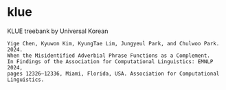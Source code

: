 # klue
KLUE treebank by Universal Korean





```
Yige Chen, Kyuwon Kim, KyungTae Lim, Jungyeul Park, and Chulwoo Park. 2024.
When the Misidentified Adverbial Phrase Functions as a Complement.
In Findings of the Association for Computational Linguistics: EMNLP 2024,
pages 12326–12336, Miami, Florida, USA. Association for Computational Linguistics.
```
